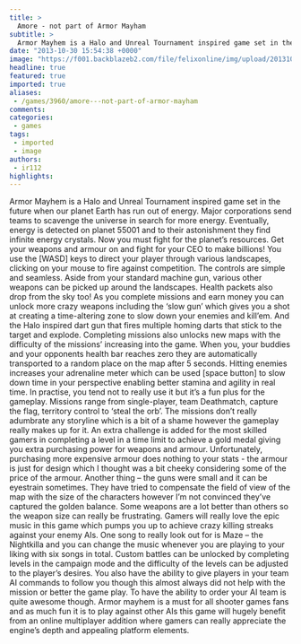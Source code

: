 ```yaml
---
title: >
  Amore - not part of Armor Mayham
subtitle: >
  Armor Mayhem is a Halo and Unreal Tournament inspired game set in the future when our planet Earth has run out of energy.
date: "2013-10-30 15:54:38 +0000"
image: "https://f001.backblazeb2.com/file/felixonline/img/upload/201310301554-me1711-game_armour.jpg"
headline: true
featured: true
imported: true
aliases:
 - /games/3960/amore---not-part-of-armor-mayham
comments:
categories:
 - games
tags:
 - imported
 - image
authors:
 - ir112
highlights:
---
```


Armor Mayhem is a Halo and Unreal Tournament inspired game set in the future when our planet Earth has run out of energy. Major corporations send teams to scavenge the universe in search for more energy. Eventually, energy is detected on planet 55001 and to their astonishment they find infinite energy crystals. Now you must fight for the planet’s resources. Get your weapons and armour on and fight for your CEO to make billions!
 You use the [WASD] keys to direct your player through various landscapes, clicking on your mouse to fire against competition. The controls are simple and seamless.
 Aside from your standard machine gun, various other weapons can be picked up around the landscapes. Health packets also drop from the sky too! As you complete missions and earn money you can unlock more crazy weapons including the ‘slow gun’ which gives you a shot at creating a time-altering zone to slow down your enemies and kill’em. And the Halo inspired dart gun that fires multiple homing darts that stick to the target and explode. Completing missions also unlocks new maps with the difficulty of the missions’ increasing into the game.
 When you, your buddies and your opponents health bar reaches zero they are automatically transported to a random place on the map after 5 seconds.
 Hitting enemies increases your adrenaline meter which can be used [space button] to slow down time in your perspective enabling better stamina and agility in real time. In practise, you tend not to really use it but it’s a fun plus for the gameplay.
 Missions range from single-player, team Deathmatch, capture the flag, territory control to ‘steal the orb’. The missions don’t really adumbrate any storyline which is a bit of a shame however the gameplay really makes up for it. An extra challenge is added for the most skilled gamers in completing a level in a time limit to achieve a gold medal giving you extra purchasing power for weapons and armour. Unfortunately, purchasing more expensive armour does nothing to your stats - the armour is just for design which I thought was a bit cheeky considering some of the price of the armour.
 Another thing – the guns were small and it can be eyestrain sometimes. They have tried to compensate the field of view of the map with the size of the characters however I’m not convinced they’ve captured the golden balance. Some weapons are a lot better than others so the weapon size can really be frustrating.
 Gamers will really love the epic music in this game which pumps you up to achieve crazy killing streaks against your enemy AIs. One song to really look out for is Maze – the Nightkilla and you can change the music whenever you are playing to your liking with six songs in total.
 Custom battles can be unlocked by completing levels in the campaign mode and the difficulty of the levels can be adjusted to the player’s desires. You also have the ability to give players in your team AI commands to follow you though this almost always did not help with the mission or better the game play. To have the ability to order your AI team is quite awesome though.
 Armor mayhem is a must for all shooter games fans and as much fun it is to play against other AIs this game will hugely benefit from an online multiplayer addition where gamers can really appreciate the engine’s depth and appealing platform elements.
